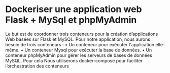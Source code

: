 # Dockeriser une application web Flask + MySql et phpMyAdmin

Le but est de coordonner trois conteneurs pour la création d’applications Web basées sur Flask et MySQL.
Pour notre application, nous aurons besoin de trois conteneurs : 
•	Un conteneur pour exécuter l'application elle-même.
•	Un conteneur Mysql pour exécuter la base de données.
•	Un conteneur phpMyAdmin pour gérer les serveurs de bases de données MySQL.
Pour cela Nous utiliserons docker-compose pour faciliter l’orchestration des conteneurs
![]()
